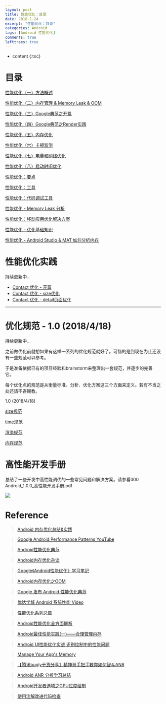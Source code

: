 ```yaml
---
layout: post
title: 性能优化：目录
date: 2018-1-24
excerpt: "性能优化：目录"
categories: Android
tags: [Android 性能优化]
comments: true
lefttrees: true
---
```


* content
{:toc}




# 目录


[性能优化（一）方法概述](http://vivianking6855.github.io/2017/02/27/Android-optimization-1-method/)

[性能优化（二）内存管理 & Memory Leak & OOM](http://vivianking6855.github.io/2017/02/27/Android-optimization-2-OOM/)

[性能优化（三）Google典范之开篇](http://vivianking6855.github.io/2017/03/13/Android-optimization-3-Google-Publish/)

[性能优化（四）Google典范之Render实践](http://vivianking6855.github.io/2017/03/14/Android-optimization-4-Google-Publish-Render/)

[性能优化（五）内存优化](http://vivianking6855.github.io/2018/03/05/Android-optimization-5-Memory/)

[性能优化（六）卡顿监测](http://vivianking6855.github.io/2018/03/05/Android-optimization-6-Block/)

[性能优化（七）电量和网络优化](http://vivianking6855.github.io/2018/04/11/Android-optimization-7-Power/)

[性能优化（八）启动时间优化](http://vivianking6855.github.io/2018/04/11/Android-optimization-8-Launch-Time/)

[性能优化：要点](http://vivianking6855.github.io/2018/01/24/Android-optimization-critical/)

[性能优化：工具](http://vivianking6855.github.io/2017/12/26/Android-optimization-Tool/)

[性能优化：代码调试工具](http://vivianking6855.github.io/2018/04/13/Android-optimization-Tool-Code/)

[性能优化 - Memory Leak 分析](http://vivianking6855.github.io/2018/04/13/Android-optimization-Tool-Leak)

[性能优化：移动应用优化解决方案](http://vivianking6855.github.io/2018/04/11/Android-optimization-resolution/)

[性能优化 - 优化基础知识](http://vivianking6855.github.io/2018/04/26/Performance-ahead-index/)

[性能优化 - Android Studio & MAT 如何分析内存](http://vivianking6855.github.io/2018/05/04/Android-optimization-AS-MAT/)

# 性能优化实践

持续更新中...

- [Contact 优化 - 开篇](http://vivianking6855.github.io/2017/12/26/Contact-Optimization-1/)
- [Contact 优化 - size优化](http://vivianking6855.github.io/2017/12/27/Contact-Optimization-2/)
- [Contact 优化 - detail页面优化](http://vivianking6855.github.io/2018/01/04/Contact-Optimization-3/)

---

# 优化规范 - 1.0 (2018/4/18)

持续更新中...

之前做优化前就想如果有这样一系列的优化规范就好了。可惜的是到现在为止还没有一些规范可以参考。

于是准备依据已有的项目经验和brainstorm来整理出一套规范，并逐步的完善它。

每个优化点的规范是从衡量标准、分析、优化方案这三个方面来定义。若有不当之处还请不吝赐教。

1.0 (2018/4/18)

[size规范](http://vivianking6855.github.io/2018/04/18/Rule-Size/)

[time规范](http://vivianking6855.github.io/2018/04/19/Rule-Time/)

[渲染规范](http://vivianking6855.github.io/2018/04/20/Rule-Render/)

[内存规范](http://vivianking6855.github.io/2018/04/20/Rule-Memory/)

# 高性能开发手册

总结了一些开发中高性能调优的一些常见问题和解决方案。请参看000 Android_1.0.0_高性能开发手册.pdf

![](https://i.imgur.com/5DGx9RS.jpg)

# Reference

> [Android 内存优化总结&实践](https://mp.weixin.qq.com/s/2MsEAR9pQfMr1Sfs7cPdWQ)

> [Google Android Performance Patterns YouTube ](https://www.youtube.com/playlist?list=PLWz5rJ2EKKc9CBxr3BVjPTPoDPLdPIFCE)

> [Android性能优化典范](http://hukai.me/android-performance-patterns-season-6/)

> [Android内存优化杂谈](https://blog.csdn.net/chenkai19920410/article/details/50341127)

> [Google《Android性能优化》学习笔记](https://www.csdn.net/article/2015-04-15/2824477-android-performance/4)

> [Android内存优化之OOM](http://www.csdn.net/article/2015-09-18/2825737/5)

> [Google 发布 Android 性能优化典范](http://www.oschina.net/news/60157/android-performance-patterns?sid=07vbqo00ovnh233e0ain6ue5a6)

> [优达学城 Android 系统性能 Video](https://cn.udacity.com/course/android-performance--ud825)

> [性能优化系列总篇](http://www.trinea.cn/android/database-performance/)

> [Android性能优化全方面解析](http://blog.csdn.net/sw950729/article/details/72124008)

> [Android最佳性能实践(一)——合理管理内存 ](http://blog.csdn.net/guolin_blog/article/details/42238627)

> [Android UI性能优化实战 识别绘制中的性能问题](http://blog.csdn.net/lmj623565791/article/details/45556391/)

> [Manage Your App's Memory](https://developer.android.google.cn/topic/performance/memory.html)

> [【腾讯bugly干货分享】精神哥手把手教你如何智斗ANR](http://blog.csdn.net/tencent_bugly/article/details/46650675)
 
> [Android ANR 分析学习总结](http://blog.csdn.net/nothingl3/article/details/52800182)

> [Android开发者选项之GPU过度绘制](http://blog.csdn.net/u012209506/article/details/52788099)

> [使用注解改进代码检查](https://developer.android.com/studio/write/annotations.html)